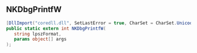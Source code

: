 ## NKDbgPrintfW

```csharp
[DllImport("coredll.dll", SetLastError = true, CharSet = CharSet.Unicode)]
public static extern int NKDbgPrintfW(
   string lpszFormat,
   params object[] args
);
```

